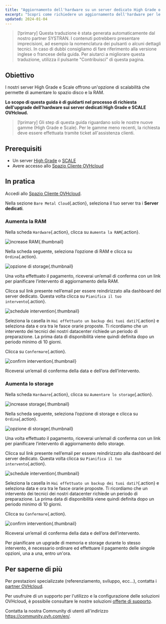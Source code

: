```yaml
---
title: "Aggiornamento dell'hardware su un server dedicato High Grade o Scale"
excerpt: "Scopri come richiedere un aggiornamento dell'hardware per le gamme High Grade e SCALE dal tuo Spazio Cliente"
updated: 2024-01-04
---
```


> [!primary]
> Questa traduzione è stata generata automaticamente dal nostro partner SYSTRAN. I contenuti potrebbero presentare imprecisioni, ad esempio la nomenclatura dei pulsanti o alcuni dettagli tecnici. In caso di dubbi consigliamo di fare riferimento alla versione inglese o francese della guida. Per aiutarci a migliorare questa traduzione, utilizza il pulsante "Contribuisci" di questa pagina.
>

## Obiettivo

I nostri server High Grade e Scale offrono un'opzione di scalabilità che permette di aumentare lo spazio disco e la RAM.

**Lo scopo di questa guida è di guidarti nel processo di richiesta dell'upgrade dell'hardware sui server dedicati High Grade e SCALE OVHcloud.**

> [!primary]
> Gli step di questa guida riguardano solo le nostre nuove gamme (High Grade e Scale). Per le gamme meno recenti, la richiesta deve essere effettuata tramite ticket all'assistenza clienti.

## Prerequisiti

- Un server [High Grade](https://www.ovhcloud.com/it/bare-metal/high-grade/) o [SCALE](https://www.ovhcloud.com/it/bare-metal/scale/)
- Avere accesso allo [Spazio Cliente OVHcloud](/links/manager)

## In pratica

Accedi allo [Spazio Cliente OVHcloud](/links/manager).

Nella sezione `Bare Metal Cloud`{.action}, seleziona il tuo server tra i **Server dedicati**.

### Aumenta la RAM

Nella scheda `Hardware`{.action}, clicca su `Aumenta la RAM`{.action}.

![increase RAM](images/increaseram.png){.thumbnail}

Nella scheda seguente, seleziona l’opzione di RAM e clicca su `Ordina`{.action}.

![opzione di storage](images/selectram.png){.thumbnail}

Una volta effettuato il pagamento, riceverai un’email di conferma con un link per pianificare l’intervento di aggiornamento della RAM.

Clicca sul link presente nell’email per essere reindirizzato alla dashboard del server dedicato. Questa volta clicca su `Pianifica il tuo intervento`{.action}.

![schedule intervention](images/ramintervention.png){.thumbnail}

Seleziona la casella in `Hai effettuato un backup dei tuoi dati?`{.action} e seleziona data e ora tra le fasce orarie proposte. Ti ricordiamo che un intervento dei tecnici dei nostri datacenter richiede un periodo di preparazione. La prima data di disponibilità viene quindi definita dopo un periodo minimo di 10 giorni.

Clicca su `Confermare`{.action}.

![confirm intervention](images/ramconfirm.png){.thumbnail}

Riceverai un’email di conferma della data e dell’ora dell’intervento.

### Aumenta lo storage

Nella scheda `Hardware`{.action}, clicca su `Aumentare lo storage`{.action}.

![increase storage](images/increasestorage.png){.thumbnail}

Nella scheda seguente, seleziona l’opzione di storage e clicca su `Ordina`{.action}.

![opzione di storage](images/selectstorage.png){.thumbnail}

Una volta effettuato il pagamento, riceverai un’email di conferma con un link per pianificare l’intervento di aggiornamento dello storage.

Clicca sul link presente nell’email per essere reindirizzato alla dashboard del server dedicato. Questa volta clicca su `Pianifica il tuo intervento`{.action}.

![schedule intervention](images/storageintervention.png){.thumbnail}

Seleziona la casella in `Hai effettuato un backup dei tuoi dati?`{.action} e seleziona data e ora tra le fasce orarie proposte. Ti ricordiamo che un intervento dei tecnici dei nostri datacenter richiede un periodo di preparazione. La prima data di disponibilità viene quindi definita dopo un periodo minimo di 10 giorni.

Clicca su `Confermare`{.action}.

![confirm intervention](images/confirmintervention.png){.thumbnail}

Riceverai un’email di conferma della data e dell’ora dell’intervento.

Per pianificare un upgrade di memoria e storage durante lo stesso intervento, è necessario ordinare ed effettuare il pagamento delle singole opzioni, una a una, entro un'ora.

## Per saperne di più <a name="go-further"></a>
 
Per prestazioni specializzate (referenziamento, sviluppo, ecc...), contatta i [partner OVHcloud](/links/partner).
 
Per usufruire di un supporto per l'utilizzo e la configurazione delle soluzioni OVHcloud, è possibile consultare le nostre soluzioni [offerte di supporto](https://www.ovhcloud.com/it/support-levels/).
 
Contatta la nostra Community di utenti all'indirizzo <https://community.ovh.com/en/>.